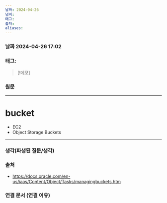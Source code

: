 ```yaml
---
날짜: 2024-04-26
넘버: 
태그: 
출처: 
aliases:
---
```

### 날짜  2024-04-26 17:02

### 태그:

>[!메모]
>

### 원문
---
# bucket

- EC2
- Object Storage Buckets

---
### 생각(파생된 질문/생각)

### 출처
- https://docs.oracle.com/en-us/iaas/Content/Object/Tasks/managingbuckets.htm

### 연결 문서 (연결 이유)
